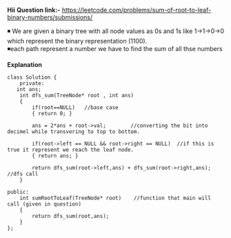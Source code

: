 **Hii**
**Question link:-** https://leetcode.com/problems/sum-of-root-to-leaf-binary-numbers/submissions/

◾ We are given a binary tree with all node values as 0s and 1s like 1->1->0->0 which represent the binary representation (1100).<br>
◾each path represent a number we have to find the sum of all thse numbers

**Explanation**

```
class Solution {
    private:
   int ans;
    int dfs_sum(TreeNode* root , int ans)
    {        
        if(root==NULL)   //base case
        { return 0; }
        
        ans = 2*ans + root->val;        //converting the bit into decimel while transvering to top to bottom.
        
        if(root->left == NULL && root->right == NULL)  //if this is true it represent we reach the leaf node.
        { return ans; }
       
        return dfs_sum(root->left,ans) + dfs_sum(root->right,ans);  //dfs call 
    }

public:
    int sumRootToLeaf(TreeNode* root)    //function that main will call (given in question)
    {
        return dfs_sum(root,ans);    
    }
};
```
